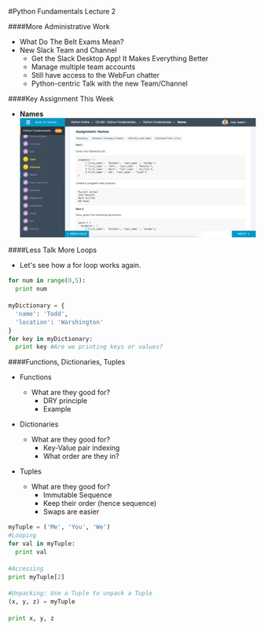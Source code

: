 #Python Fundamentals Lecture 2

####More Administrative Work
- What Do The Belt Exams Mean?
- New Slack Team and Channel
  - Get the Slack Desktop App! It Makes Everything Better
  - Manage multiple team accounts
  - Still have access to the WebFun chatter
  - Python-centric Talk with the new Team/Channel

####Key Assignment This Week
- <b>Names</b>
![alt text](NamesAssignment.png "DICTIONARIES!!!")

####Less Talk More Loops
- Let's see how a for loop works again.
```python
for num in range(0,5):
  print num

myDictionary = {
  'name': 'Todd',
  'location': 'Warshington'
}
for key in myDictionary:
  print key #Are we printing keys or values?
```
####Functions, Dictionaries, Tuples
- Functions
  - What are they good for?
    - DRY principle
    - Example

- Dictionaries
  - What are they good for?
    - Key-Value pair indexing
    - What order are they in?

- Tuples
  - What are they good for?
    - Immutable Sequence
    - Keep their order (hence sequence)
    - Swaps are easier
```python
myTuple = ('Me', 'You', 'We')
#Looping
for val in myTuple:
  print val

#Accessing
print myTuple[2]

#Unpacking: Use a Tuple to unpack a Tuple
(x, y, z) = myTuple

print x, y, z
```
